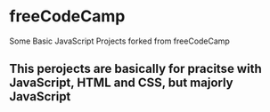 # freeCodeCamp
Some Basic JavaScript Projects forked from freeCodeCamp
## This perojects are basically for pracitse with JavaScript, HTML and CSS, but majorly JavaScript
